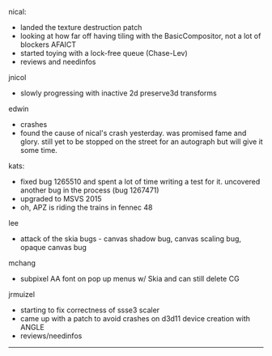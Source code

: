 nical:
* landed the texture destruction patch
* looking at how far off having tiling with the BasicCompositor, not a lot of blockers AFAICT
* started toying with a lock-free queue (Chase-Lev)
* reviews and needinfos



jnicol
* slowly progressing with inactive 2d preserve3d transforms



edwin
* crashes
* found the cause of nical's crash yesterday. was promised fame and glory. still yet to be stopped on the street for an autograph but will give it some time.



kats:
* fixed bug 1265510 and spent a lot of time writing a test for it. uncovered another bug in the process (bug 1267471)
* upgraded to MSVS 2015
* oh, APZ is riding the trains in fennec 48



lee
* attack of the skia bugs - canvas shadow bug, canvas scaling bug, opaque canvas bug



mchang
* subpixel AA font on pop up menus w/ Skia and can still delete CG 



jrmuizel
* starting to fix correctness of ssse3 scaler
* came up with a patch to avoid crashes on d3d11 device creation with ANGLE
* reviews/needinfos

________________


